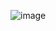 ![image](https://user-images.githubusercontent.com/63789702/186147289-4df602bf-3562-48dc-9d5e-800587a7e163.png)
